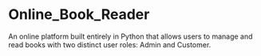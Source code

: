 # Online_Book_Reader
An online platform built entirely in Python that allows users to manage and read books with two distinct user roles: Admin and Customer.
